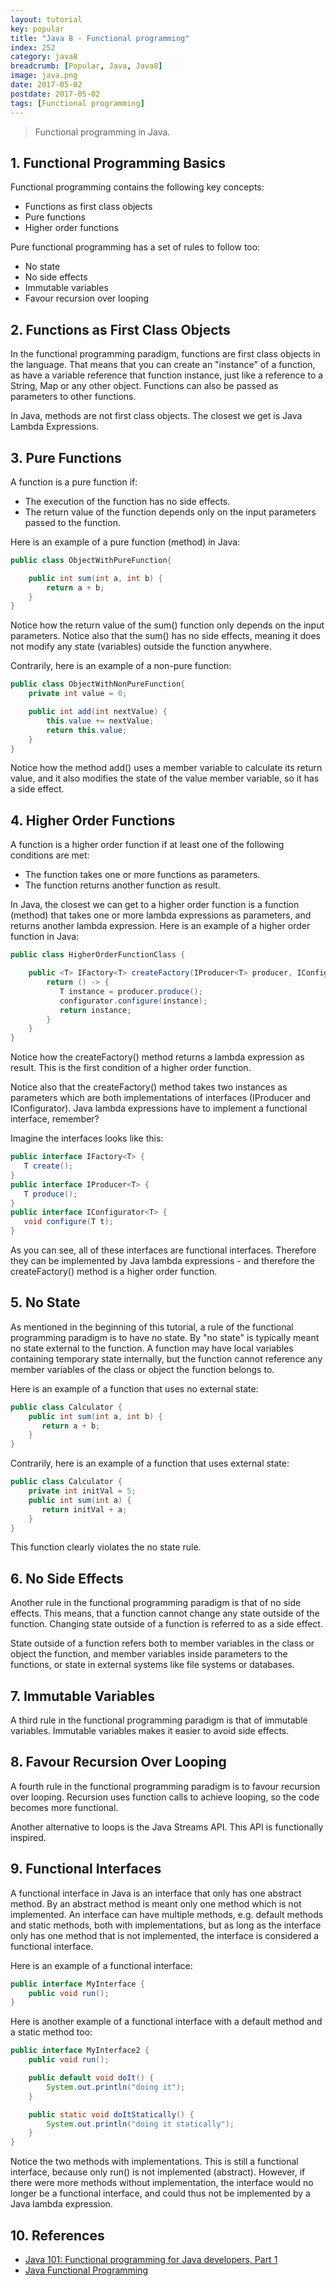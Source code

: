 ```yaml
---
layout: tutorial
key: popular
title: "Java 8 - Functional programming"
index: 252
category: java8
breadcrumb: [Popular, Java, Java8]
image: java.png
date: 2017-05-02
postdate: 2017-05-02
tags: [Functional programming]
---
```


> Functional programming in Java.

## 1. Functional Programming Basics
Functional programming contains the following key concepts:
* Functions as first class objects
* Pure functions
* Higher order functions

Pure functional programming has a set of rules to follow too:
* No state
* No side effects
* Immutable variables
* Favour recursion over looping

## 2. Functions as First Class Objects
In the functional programming paradigm, functions are first class objects in the language. That means that you can create an "instance" of a function, as have a variable reference that function instance, just like a reference to a String, Map or any other object. Functions can also be passed as parameters to other functions.

In Java, methods are not first class objects. The closest we get is Java Lambda Expressions.

## 3. Pure Functions
A function is a pure function if:
* The execution of the function has no side effects.
* The return value of the function depends only on the input parameters passed to the function.

Here is an example of a pure function (method) in Java:
```java
public class ObjectWithPureFunction{

    public int sum(int a, int b) {
        return a + b;
    }
}
```
Notice how the return value of the sum() function only depends on the input parameters. Notice also that the sum() has no side effects, meaning it does not modify any state (variables) outside the function anywhere.

Contrarily, here is an example of a non-pure function:
```java
public class ObjectWithNonPureFunction{
    private int value = 0;

    public int add(int nextValue) {
        this.value += nextValue;
        return this.value;
    }
}
```
Notice how the method add() uses a member variable to calculate its return value, and it also modifies the state of the value member variable, so it has a side effect.

## 4. Higher Order Functions
A function is a higher order function if at least one of the following conditions are met:
* The function takes one or more functions as parameters.
* The function returns another function as result.

In Java, the closest we can get to a higher order function is a function (method) that takes one or more lambda expressions as parameters, and returns another lambda expression. Here is an example of a higher order function in Java:
```java
public class HigherOrderFunctionClass {

    public <T> IFactory<T> createFactory(IProducer<T> producer, IConfigurator<T> configurator) {
        return () -> {
           T instance = producer.produce();
           configurator.configure(instance);
           return instance;
        }
    }
}
```
Notice how the createFactory() method returns a lambda expression as result. This is the first condition of a higher order function.

Notice also that the createFactory() method takes two instances as parameters which are both implementations of interfaces (IProducer and IConfigurator). Java lambda expressions have to implement a functional interface, remember?

Imagine the interfaces looks like this:
```java
public interface IFactory<T> {
   T create();
}
public interface IProducer<T> {
   T produce();
}
public interface IConfigurator<T> {
   void configure(T t);
}
```
As you can see, all of these interfaces are functional interfaces. Therefore they can be implemented by Java lambda expressions - and therefore the createFactory() method is a higher order function.

## 5. No State
As mentioned in the beginning of this tutorial, a rule of the functional programming paradigm is to have no state. By "no state" is typically meant no state external to the function. A function may have local variables containing temporary state internally, but the function cannot reference any member variables of the class or object the function belongs to.

Here is an example of a function that uses no external state:
```java
public class Calculator {
    public int sum(int a, int b) {
       return a + b;
    }
}
```
Contrarily, here is an example of a function that uses external state:
```java
public class Calculator {
    private int initVal = 5;
    public int sum(int a) {
       return initVal + a;
    }
}
```
This function clearly violates the no state rule.

## 6. No Side Effects
Another rule in the functional programming paradigm is that of no side effects. This means, that a function cannot change any state outside of the function. Changing state outside of a function is referred to as a side effect.

State outside of a function refers both to member variables in the class or object the function, and member variables inside parameters to the functions, or state in external systems like file systems or databases.

## 7. Immutable Variables
A third rule in the functional programming paradigm is that of immutable variables. Immutable variables makes it easier to avoid side effects.

## 8. Favour Recursion Over Looping
A fourth rule in the functional programming paradigm is to favour recursion over looping. Recursion uses function calls to achieve looping, so the code becomes more functional.

Another alternative to loops is the Java Streams API. This API is functionally inspired.

## 9. Functional Interfaces
A functional interface in Java is an interface that only has one abstract method. By an abstract method is meant only one method which is not implemented. An interface can have multiple methods, e.g. default methods and static methods, both with implementations, but as long as the interface only has one method that is not implemented, the interface is considered a functional interface.

Here is an example of a functional interface:
```java
public interface MyInterface {
    public void run();
}
```
Here is another example of a functional interface with a default method and a static method too:
```java
public interface MyInterface2 {
    public void run();

    public default void doIt() {
        System.out.println("doing it");
    }

    public static void doItStatically() {
        System.out.println("doing it statically");
    }
}
```
Notice the two methods with implementations. This is still a functional interface, because only run() is not implemented (abstract). However, if there were more methods without implementation, the interface would no longer be a functional interface, and could thus not be implemented by a Java lambda expression.

## 10. References
* [Java 101: Functional programming for Java developers, Part 1](https://www.javaworld.com/article/3314640/java-101-functional-programming-for-java-developers-part-1.html)
* [Java Functional Programming](http://tutorials.jenkov.com/java-functional-programming/index.html)

